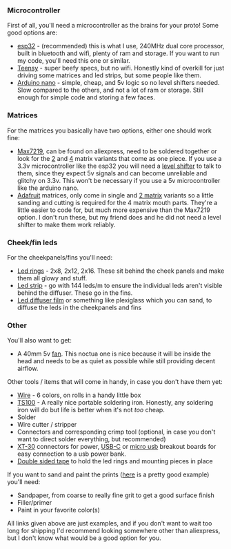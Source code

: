 ### Microcontroller
First of all, you'll need a microcontroller as the brains for your proto! Some good options are:
* [esp32](https://www.aliexpress.com/item/32858054775.html) - (recommended) this is what I use, 240MHz dual core processor, built in bluetooth and wifi, plenty of ram and storage. If you want to run my code, you'll need this one or similar.
* [Teensy](https://www.pjrc.com/teensy/) - super beefy specs, but no wifi. Honestly kind of overkill for just driving some matrices and led strips, but some people like them.
* [Arduino nano](https://www.aliexpress.com/item/4000046641724.html) - simple, cheap, and 5v logic so no level shifters needed. Slow compared to the others, and not a lot of ram or storage. Still enough for simple code and storing a few faces.

### Matrices
For the matrices you basically have two options, either one should work fine:
* [Max7219](https://www.aliexpress.com/item/32667345173.html), can be found on aliexpress, need to be soldered together or look for the [2](https://www.aliexpress.com/item/4001062318048.html) and [4](https://www.aliexpress.com/item/4000313326546.html) matrix variants that come as one piece. If you use a 3.3v microcontroller like the esp32 you will need a [level shifter](https://www.aliexpress.com/item/1972789887.html) to talk to them, since they expect 5v signals and can become unreliable and glitchy on 3.3v. This won't be necessary if you use a 5v microcontroller like the arduino nano.
* [Adafruit](https://www.adafruit.com/product/1052) matrices, only come in single and [2 matrix](https://www.adafruit.com/product/2037) variants so a little sanding and cutting is required for the 4 matrix mouth parts. They're a little easier to code for, but much more expensive than the Max7219 option. I don't run these, but my friend does and he did not need a level shifter to make them work reliably.

### Cheek/fin leds
For the cheekpanels/fins you'll need:
* [Led rings](https://www.aliexpress.com/item/32953186414.html) - 2x8, 2x12, 2x16. These sit behind the cheek panels and make them all glowy and stuff.
* [Led strip](https://www.aliexpress.com/item/2036819167.html) - go with 144 leds/m to ensure the individual leds aren't visible behind the diffuser. These go in the fins.
* [Led diffuser film](https://www.aliexpress.com/item/4000420311000.html) or something like plexiglass which you can sand, to diffuse the leds in the cheekpanels and fins

### Other
You'll also want to get:
* A 40mm 5v [fan](https://www.amazon.com/Noctua-NF-A4x20-5V-3-Pin-Premium/dp/B072Q3CMRW). This noctua one is nice because it will be inside the head and needs to be as quiet as possible while still providing decent airflow.

Other tools / items that will come in handy, in case you don't have them yet:
* [Wire](https://www.aliexpress.com/item/33015915354.html) - 6 colors, on rolls in a handy little box
* [TS100](https://www.aliexpress.com/item/32860309312.html) - A really nice portable soldering iron. Honestly, any soldering iron will do but life is better when it's not *too* cheap.
* Solder
* Wire cutter / stripper
* Connectors and corresponding crimp tool (optional, in case you don't want to direct solder everything, but recommended)
* [XT-30](https://www.aliexpress.com/item/4000388530012.html) connectors for power, [USB-C](https://www.aliexpress.com/item/1005001337982060.html) or [micro usb](https://www.aliexpress.com/item/32827910858.html) breakout boards for easy connection to a usb power bank.
* [Double sided tape](https://www.aliexpress.com/item/4000631036937.html) to hold the led rings and mounting pieces in place

If you want to sand and paint the prints ([here](https://www.youtube.com/watch?v=0vgynnYzo08) is a pretty good example) you'll need:
* Sandpaper, from coarse to really fine grit to get a good surface finish
* Filler/primer
* Paint in your favorite color(s)


All links given above are just examples, and if you don't want to wait too long for shipping I'd recommend looking somewhere other than aliexpress, but I don't know what would be a good option for you.
